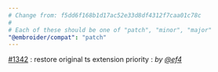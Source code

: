 ```yaml
---
# Change from: f5dd6f168b1d17ac52e33d8df4312f7caa01c78c
#
# Each of these should be one of "patch", "minor", "major"
"@embroider/compat": "patch"
---
```


[#1342](https://github.com/embroider-build/embroider/pull/1342) : restore original ts extension priority : _by [@ef4](https://github.com/ef4)_
